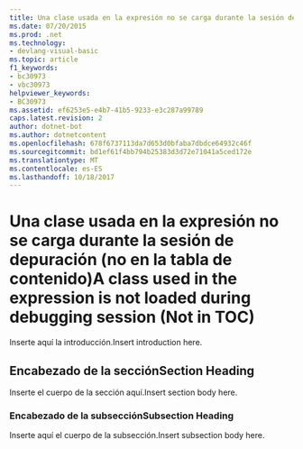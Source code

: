 ```yaml
---
title: Una clase usada en la expresión no se carga durante la sesión de depuración (no en la tabla de contenido)
ms.date: 07/20/2015
ms.prod: .net
ms.technology:
- devlang-visual-basic
ms.topic: article
f1_keywords:
- bc30973
- vbc30973
helpviewer_keywords:
- BC30973
ms.assetid: ef6253e5-e4b7-41b5-9233-e3c287a99789
caps.latest.revision: 2
author: dotnet-bot
ms.author: dotnetcontent
ms.openlocfilehash: 678f6737113da7d653d0bfaba7dbdce64932c46f
ms.sourcegitcommit: bd1ef61f4bb794b25383d3d72e71041a5ced172e
ms.translationtype: MT
ms.contentlocale: es-ES
ms.lasthandoff: 10/18/2017
---
```

# <a name="a-class-used-in-the-expression-is-not-loaded-during-debugging-session-not-in-toc"></a><span data-ttu-id="8d5ae-102">Una clase usada en la expresión no se carga durante la sesión de depuración (no en la tabla de contenido)</span><span class="sxs-lookup"><span data-stu-id="8d5ae-102">A class used in the expression is not loaded during debugging session (Not in TOC)</span></span>
<span data-ttu-id="8d5ae-103">Inserte aquí la introducción.</span><span class="sxs-lookup"><span data-stu-id="8d5ae-103">Insert introduction here.</span></span>  
  
## <a name="section-heading"></a><span data-ttu-id="8d5ae-104">Encabezado de la sección</span><span class="sxs-lookup"><span data-stu-id="8d5ae-104">Section Heading</span></span>  
 <span data-ttu-id="8d5ae-105">Inserte el cuerpo de la sección aquí.</span><span class="sxs-lookup"><span data-stu-id="8d5ae-105">Insert section body here.</span></span>  
  
### <a name="subsection-heading"></a><span data-ttu-id="8d5ae-106">Encabezado de la subsección</span><span class="sxs-lookup"><span data-stu-id="8d5ae-106">Subsection Heading</span></span>  
 <span data-ttu-id="8d5ae-107">Inserte aquí el cuerpo de la subsección.</span><span class="sxs-lookup"><span data-stu-id="8d5ae-107">Insert subsection body here.</span></span>
